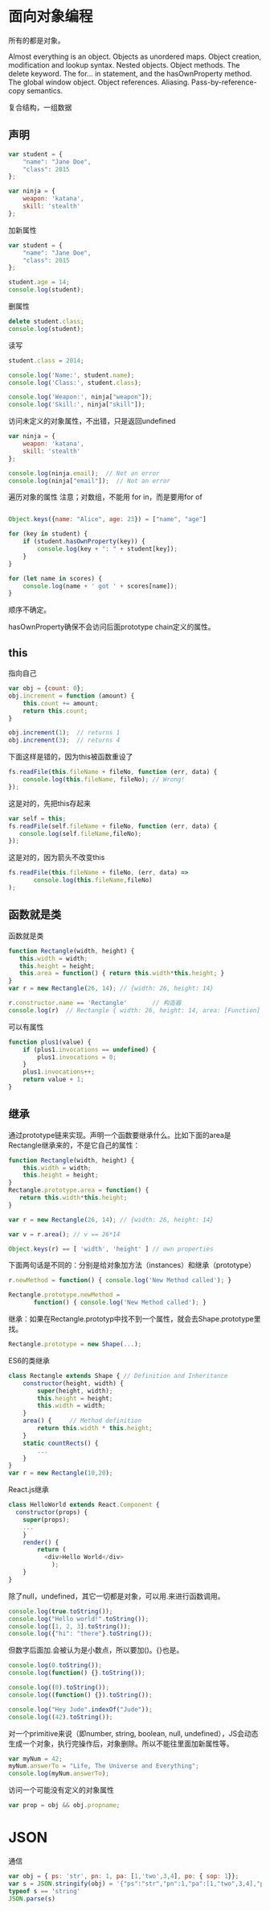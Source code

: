 # 面向对象编程

所有的都是对象。

Almost everything is an object. Objects as unordered maps. Object creation, modification and lookup syntax. Nested objects. Object methods. The delete keyword. The for... in statement, and the hasOwnProperty method. The global window object. Object references. Aliasing. Pass-by-reference-copy semantics.

复合结构，一组数据

## 声明
```JavaScript
var student = {
	"name": "Jane Doe",
	"class": 2015
};

var ninja = {
	weapon: 'katana',
	skill: 'stealth'
};
```

加新属性
```JavaScript
var student = {
	"name": "Jane Doe",
	"class": 2015
};

student.age = 14;
console.log(student);
```

删属性
```JavaScript
delete student.class;
console.log(student);
```

读写
```JavaScript
student.class = 2014;

console.log('Name:', student.name);
console.log('Class:', student.class);

console.log('Weapon:', ninja["weapon"]);
console.log('Skill:', ninja["skill"]);
```

访问未定义的对象属性，不出错，只是返回undefined
```JavaScript
var ninja = {
	weapon: 'katana',
	skill: 'stealth'
};

console.log(ninja.email);  // Not an error
console.log(ninja["email"]);  // Not an error
```

遍历对象的属性
注意；对数组，不能用 for in，而是要用for of
```JavaScript

Object.keys({name: "Alice", age: 23}) = ["name", "age"]

for (key in student) {
	if (student.hasOwnProperty(key)) {
		console.log(key + ": " + student[key]);
	}
}

for (let name in scores) {
	console.log(name + ' got ' + scores[name]);
}
```

顺序不确定。

hasOwnProperty确保不会访问后面prototype chain定义的属性。

## this
指向自己
```JavaScript
var obj = {count: 0};
obj.increment = function (amount) {
	this.count += amount;
	return this.count;
}

obj.increment(1);  // returns 1
obj.increment(3);  // returns 4
```

下面这样是错的，因为this被函数重设了
```JavaScript
fs.readFile(this.fileName + fileNo, function (err, data) {
	console.log(this.fileName, fileNo); // Wrong!
});

```

这是对的，先把this存起来
```JavaScript
var self = this;
fs.readFile(self.fileName + fileNo, function (err, data) {
   console.log(self.fileName,fileNo);
});
```

这是对的，因为箭头不改变this
```JavaScript
fs.readFile(this.fileName + fileNo, (err, data) =>
       console.log(this.fileName,fileNo)
);
```

## 函数就是类

函数就是类
```JavaScript
function Rectangle(width, height) {
   this.width = width;
   this.height = height;
   this.area = function() { return this.width*this.height; }
}
var r = new Rectangle(26, 14); // {width: 26, height: 14}

r.constructor.name == 'Rectangle'		// 构造器
console.log(r)	// Rectangle { width: 26, height: 14, area: [Function] }
```

可以有属性

```JavaScript
function plus1(value) {
    if (plus1.invocations == undefined) {
        plus1.invocations = 0;
    }
    plus1.invocations++;
    return value + 1;
}
```

## 继承

通过prototype链来实现。声明一个函数要继承什么。比如下面的area是Rectangle继承来的，不是它自己的属性：
```JavaScript
function Rectangle(width, height) {
    this.width = width;
    this.height = height;
}
Rectangle.prototype.area = function() {
   return this.width*this.height;
}

var r = new Rectangle(26, 14); // {width: 26, height: 14}

var v = r.area(); // v == 26*14

Object.keys(r) == [ 'width', 'height' ] // own properties
```

下面两句话是不同的：分别是给对象加方法（instances）和继承（prototype）

```JavaScript
r.newMethod = function() { console.log('New Method called'); }

Rectangle.prototype.newMethod =
       function() { console.log('New Method called'); }
```

继承：如果在Rectangle.prototyp中找不到一个属性，就会去Shape.prototype里找。
```JavaScript
Rectangle.prototype = new Shape(...);
```

ES6的类继承
```JavaScript
class Rectangle extends Shape { // Definition and Inheritance
	constructor(height, width) {
		super(height, width);
		this.height = height;
		this.width = width;
	}
	area() {	 // Method definition
		return this.width * this.height;
	}
	static countRects() {
		...
	}
}
var r = new Rectangle(10,20);
```

React.js继承
```JavaScript
class HelloWorld extends React.Component {
  constructor(props) {
    super(props);
    ...
	}
	render() {
	    return (
	      <div>Hello World</div>
			);
	}
}
```


除了null，undefined，其它一切都是对象，可以用.来进行函数调用。

```JavaScript
console.log(true.toString());
console.log("Hello world!".toString());
console.log([1, 2, 3].toString());
console.log({"hi": "there"}.toString());
```

但数字后面加.会被认为是小数点，所以要加()。{}也是。
```JavaScript
console.log(0.toString());
console.log(function() {}.toString());

console.log((0).toString());
console.log((function() {}).toString());

console.log("Hey Jude".indexOf("Jude"));
console.log((42).toString());
```

对一个primitive来说（即number, string, boolean, null, undefined），JS会动态生成一个对象，执行完操作后，对象删除。所以不能往里面加新属性等。

```JavaScript
var myNum = 42;
myNum.answerTo = "Life, The Universe and Everything";
console.log(myNum.answerTo);
```

访问一个可能没有定义的对象属性
```JavaScript
var prop = obj && obj.propname;
```

# JSON

通信

```JavaScript
var obj = { ps: 'str', pn: 1, pa: [1,'two',3,4], po: { sop: 1}};
var s = JSON.stringify(obj) = '{"ps":"str","pn":1,"pa":[1,"two",3,4],"po":{"sop":1}}'
typeof s == 'string'
JSON.parse(s)
```
